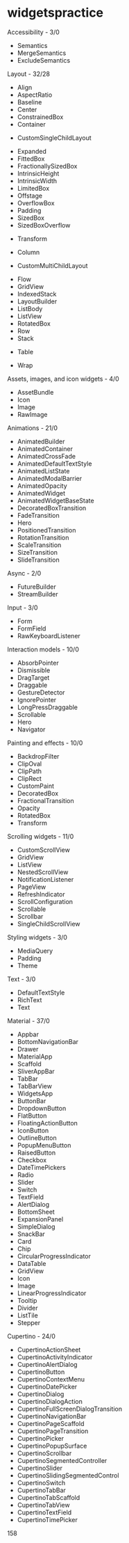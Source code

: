 # widgetspractice

Accessibility - 3/0
- Semantics
- MergeSemantics
- ExcludeSemantics

Layout - 32/28
+ Align
+ AspectRatio
+ Baseline
+ Center
+ ConstrainedBox
+ Container
- CustomSingleChildLayout
+ Expanded
+ FittedBox
+ FractionallySizedBox
+ IntrinsicHeight
+ IntrinsicWidth
+ LimitedBox
+ Offstage
+ OverflowBox
+ Padding
+ SizedBox
+ SizedBoxOverflow
- Transform
+ Column
- CustomMultiChildLayout
+ Flow
+ GridView
+ IndexedStack
+ LayoutBuilder
+ ListBody
+ ListView
+ RotatedBox
+ Row
+ Stack
- Table
+ Wrap

Assets, images, and icon widgets - 4/0
- AssetBundle
- Icon
- Image
- RawImage

Animations - 21/0
- AnimatedBuilder
- AnimatedContainer
- AnimatedCrossFade
- AnimatedDefaultTextStyle
- AnimatedListState
- AnimatedModalBarrier
- AnimatedOpacity
- AnimatedWidget
- AnimatedWidgetBaseState
- DecoratedBoxTransition
- FadeTransition
- Hero
- PositionedTransition
- RotationTransition
- ScaleTransition
- SizeTransition
- SlideTransition

Async - 2/0
- FutureBuilder
- StreamBuilder

Input - 3/0
- Form
- FormField
- RawKeyboardListener

Interaction models - 10/0
- AbsorbPointer
- Dismissible
- DragTarget
- Draggable
- GestureDetector
- IgnorePointer
- LongPressDraggable
- Scrollable
- Hero
- Navigator

Painting and effects - 10/0
- BackdropFilter
- ClipOval
- ClipPath
- ClipRect
- CustomPaint
- DecoratedBox
- FractionalTransition
- Opacity
- RotatedBox
- Transform

Scrolling widgets - 11/0
- CustomScrollView
- GridView
- ListView
- NestedScrollView
- NotificationListener
- PageView
- RefreshIndicator
- ScrollConfiguration
- Scrollable
- Scrollbar
- SingleChildScrollView

Styling widgets - 3/0
- MediaQuery
- Padding
- Theme

Text - 3/0
- DefaultTextStyle
- RichText
- Text

Material - 37/0
- Appbar
- BottomNavigationBar
- Drawer
- MaterialApp
- Scaffold
- SliverAppBar
- TabBar
- TabBarView
- WidgetsApp
- ButtonBar
- DropdownButton
- FlatButton
- FloatingActionButton
- IconButton
- OutlineButton
- PopupMenuButton
- RaisedButton
- Checkbox
- DateTimePickers
- Radio
- Slider
- Switch
- TextField
- AlertDialog
- BottomSheet
- ExpansionPanel
- SimpleDialog
- SnackBar
- Card
- Chip
- CircularProgressIndicator
- DataTable
- GridView
- Icon
- Image
- LinearProgressIndicator
- Tooltip
- Divider
- ListTile
- Stepper

Cupertino - 24/0
- CupertinoActionSheet
- CupertinoActivityIndicator
- CupertinoAlertDialog
- CupertinoButton
- CupertinoContextMenu
- CupertinoDatePicker
- CupertinoDialog
- CupertinoDialogAction
- CupertinoFullScreenDialogTransition
- CupertinoNavigationBar
- CupertinoPageScaffold
- CupertinoPageTransition
- CupertinoPicker
- CupertinoPopupSurface
- CupertinoScrollbar
- CupertinoSegmentedController
- CupertinoSlider
- CupertinoSlidingSegmentedControl
- CupertinoSwitch
- CupertinoTabBar
- CupertinoTabScaffold
- CupertinoTabView
- CupertinoTextField
- CupertinoTimePicker

158
